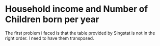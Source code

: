 # Household income and Number of Children born per year

The first problem i faced is that the table provided by Singstat is not in the right order. I need to have them transposed.
